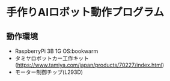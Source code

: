 # 手作りAIロボット動作プログラム

## 動作環境
- RaspberryPi 3B 1G OS:bookwarm
- タミヤロボットカー工作キット(https://www.tamiya.com/japan/products/70227/index.html)
- モーター制御チップ(L293D)




